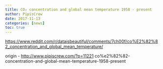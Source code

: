 ```yaml
---
title: CO₂ concentration and global mean temperature 1958 - present
author: PipisCrew
date: 2017-11-13
categories: [news]
toc: true
---
```


https://www.reddit.com/r/dataisbeautiful/comments/7ch00f/co%E2%82%82_concentration_and_global_mean_temperature/

origin - http://www.pipiscrew.com/?p=11221 co%e2%82%82-concentration-and-global-mean-temperature-1958-present